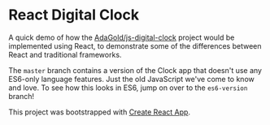 # React Digital Clock

A quick demo of how the [AdaGold/js-digital-clock](https://github.com/AdaGold/js-digital-clock) project would be implemented
using React, to demonstrate some of the differences between React and
traditional frameworks.

The `master` branch contains a version of the Clock app that doesn't use any ES6-only language features. Just the old JavaScript we've come to know and love. To see how this looks in ES6, jump on over to the `es6-version` branch!

This project was bootstrapped with [Create React App](https://github.com/facebookincubator/create-react-app).
